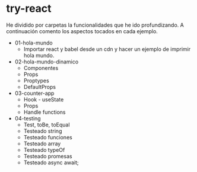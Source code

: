 # try-react

He dividido por carpetas la funcionalidades que he ido profundizando. A continuación comento los aspectos tocados en cada ejemplo.

* 01-hola-mundo
    - Importar react y babel desde un cdn y hacer un ejemplo de imprimir hola mundo.
* 02-hola-mundo-dinamico
    - Componentes
    - Props
    - Proptypes
    - DefaultProps
* 03-counter-app
    - Hook - useState
    - Props
    - Handle functions
* 04-testing
    - Test, toBe, toEqual
    - Testeado string
    - Testeado funciones
    - Testeado array
    - Testeado typeOf
    - Testeado promesas
    - Testeado async await;